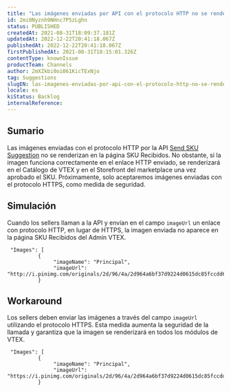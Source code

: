 ```yaml
---
title: "Las imágenes enviadas por API con el protocolo HTTP no se renderizan en la página SKU Recibidos"
id: 2mi0Nyznh9NHnc7P5zLghn
status: PUBLISHED
createdAt: 2021-08-31T18:09:37.181Z
updatedAt: 2022-12-22T20:41:18.067Z
publishedAt: 2022-12-22T20:41:18.067Z
firstPublishedAt: 2021-08-31T18:15:01.326Z
contentType: knownIssue
productTeam: Channels
author: 2mXZkbi0oi061KicTExNjo
tag: Suggestions
slugEN: las-imagenes-enviadas-por-api-con-el-protocolo-http-no-se-renderizan-en-la-pagina-sku-recibidos
locale: es
kiStatus: Backlog
internalReference: 
---
```


## Sumario

Las imágenes enviadas con el protocolo HTTP por la API [Send SKU Suggestion](https://developers.vtex.com/vtex-rest-api/reference/manage-suggestions-1#send-sku-suggestion) no se renderizan en la página SKU Recibidos. No obstante, si la imagen funciona correctamente en el enlace HTTP enviado, se renderizará en el Catálogo de VTEX y en el Storefront del marketplace una vez aprobado el SKU. Próximamente, solo aceptaremos imágenes enviadas con el protocolo HTTPS, como medida de seguridad. 


## Simulación

Cuando los sellers llaman a la API y envían en el campo `imageUrl` un enlace con protocolo HTTP, en lugar de HTTPS, la imagen enviada no aparece en la página SKU Recibidos del Admin VTEX.

```
 "Images": [
          {
               "imageName": "Principal",
               "imageUrl": "http://i.pinimg.com/originals/2d/96/4a/2d964a6bf37d9224d0615dc85fccdd62.jpg"
          }

```

## Workaround

Los sellers deben enviar las imágenes a través del campo `imageUrl` utilizando el protocolo HTTPS. Esta medida aumenta la seguridad de la llamada y garantiza que la imagen se renderizará en todos los módulos de VTEX.

```
 "Images": [
          {
               "imageName": "Principal",
               "imageUrl": "https://i.pinimg.com/originals/2d/96/4a/2d964a6bf37d9224d0615dc85fccdd62.jpg"
          }

```


